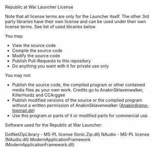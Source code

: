 Republic at War Launcher License

Note that all license terms are only for the Launcher itself. The other 3rd party libraries have their own license and can be used under their own license terms. See list of used libraries below

You may:
- View the source code
- Compile the source code
- Modify the source code
- Publish Pull-Requests to this repository
- Do anything you want with it for private use only

You may not:
- Publish the source code, the compiled program or other contained media files as your own work. Credits go to AnakinSklavenwalker, KillerHurdz and CCArggee
- Publish modified versions of the source or the compiled program without a written permission of AnakinSklavenwalker (Anakin@gmx-topmail.de)
- Use this program or parts of it or modified parts for commercial use.




Software used for the Republic at War Launcher:

DotNetZipLibrary - MS-PL license (Ionic.Zip.dll)
NAudio - MS-PL license (NAudio.dll)
ModernApplicationFramework (ModernApplicationFramework.dll)
